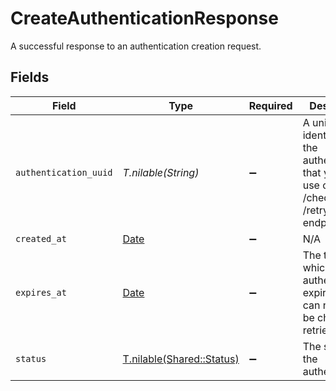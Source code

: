 # CreateAuthenticationResponse

A successful response to an authentication creation request.


## Fields

| Field                                                                                           | Type                                                                                            | Required                                                                                        | Description                                                                                     |
| ----------------------------------------------------------------------------------------------- | ----------------------------------------------------------------------------------------------- | ----------------------------------------------------------------------------------------------- | ----------------------------------------------------------------------------------------------- |
| `authentication_uuid`                                                                           | *T.nilable(String)*                                                                             | :heavy_minus_sign:                                                                              | A unique identifier for the authentication that you can use on the /check and /retry endpoints. |
| `created_at`                                                                                    | [Date](https://ruby-doc.org/stdlib-2.6.1/libdoc/date/rdoc/Date.html)                            | :heavy_minus_sign:                                                                              | N/A                                                                                             |
| `expires_at`                                                                                    | [Date](https://ruby-doc.org/stdlib-2.6.1/libdoc/date/rdoc/Date.html)                            | :heavy_minus_sign:                                                                              | The time at which the authentication expires and can no longer be checked or retried.           |
| `status`                                                                                        | [T.nilable(Shared::Status)](../../models/shared/status.md)                                      | :heavy_minus_sign:                                                                              | The status of the authentication.                                                               |